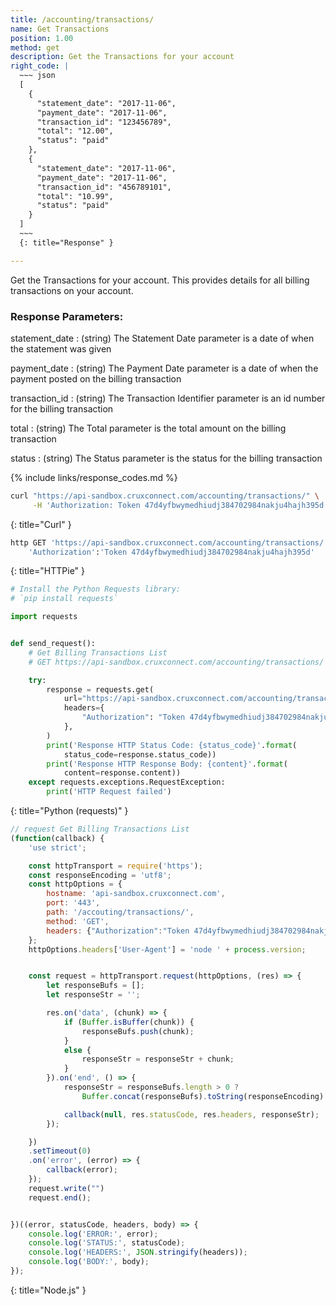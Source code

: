 ```yaml
---
title: /accounting/transactions/
name: Get Transactions
position: 1.00
method: get
description: Get the Transactions for your account
right_code: |
  ~~~ json
  [
    {
      "statement_date": "2017-11-06",
      "payment_date": "2017-11-06",
      "transaction_id": "123456789",
      "total": "12.00",
      "status": "paid"
    },
    {
      "statement_date": "2017-11-06",
      "payment_date": "2017-11-06",
      "transaction_id": "456789101",
      "total": "10.99",
      "status": "paid"
    }
  ]
  ~~~
  {: title="Response" }

---
```

Get the Transactions for your account. This provides details for all billing transactions on your account.

### Response Parameters:

statement_date
: (string) The Statement Date parameter is a date of when the statement was given

payment_date
: (string) The Payment Date parameter is a date of when the payment posted on the billing transaction

transaction_id
: (string) The Transaction Identifier parameter is an id number for the billing transaction

total
: (string) The Total parameter is the total amount on the billing transaction

status
: (string) The Status parameter is the status for the billing transaction

{% include links/response_codes.md %}

~~~ bash
curl "https://api-sandbox.cruxconnect.com/accounting/transactions/" \
     -H 'Authorization: Token 47d4yfbwymedhiudj384702984nakju4hajh395d'

~~~
{: title="Curl" }

~~~ bash
http GET 'https://api-sandbox.cruxconnect.com/accounting/transactions/' \
    'Authorization':'Token 47d4yfbwymedhiudj384702984nakju4hajh395d'

~~~
{: title="HTTPie" }

~~~ python
# Install the Python Requests library:
# `pip install requests`

import requests


def send_request():
    # Get Billing Transactions List
    # GET https://api-sandbox.cruxconnect.com/accounting/transactions/

    try:
        response = requests.get(
            url="https://api-sandbox.cruxconnect.com/accounting/transactions/",
            headers={
                "Authorization": "Token 47d4yfbwymedhiudj384702984nakju4hajh395d",
            },
        )
        print('Response HTTP Status Code: {status_code}'.format(
            status_code=response.status_code))
        print('Response HTTP Response Body: {content}'.format(
            content=response.content))
    except requests.exceptions.RequestException:
        print('HTTP Request failed')

~~~
{: title="Python (requests)" }

~~~ javascript
// request Get Billing Transactions List
(function(callback) {
    'use strict';

    const httpTransport = require('https');
    const responseEncoding = 'utf8';
    const httpOptions = {
        hostname: 'api-sandbox.cruxconnect.com',
        port: '443',
        path: '/accouting/transactions/',
        method: 'GET',
        headers: {"Authorization":"Token 47d4yfbwymedhiudj384702984nakju4hajh395d"}
    };
    httpOptions.headers['User-Agent'] = 'node ' + process.version;


    const request = httpTransport.request(httpOptions, (res) => {
        let responseBufs = [];
        let responseStr = '';

        res.on('data', (chunk) => {
            if (Buffer.isBuffer(chunk)) {
                responseBufs.push(chunk);
            }
            else {
                responseStr = responseStr + chunk;
            }
        }).on('end', () => {
            responseStr = responseBufs.length > 0 ?
                Buffer.concat(responseBufs).toString(responseEncoding) : responseStr;

            callback(null, res.statusCode, res.headers, responseStr);
        });

    })
    .setTimeout(0)
    .on('error', (error) => {
        callback(error);
    });
    request.write("")
    request.end();


})((error, statusCode, headers, body) => {
    console.log('ERROR:', error);
    console.log('STATUS:', statusCode);
    console.log('HEADERS:', JSON.stringify(headers));
    console.log('BODY:', body);
});

~~~
{: title="Node.js" }

